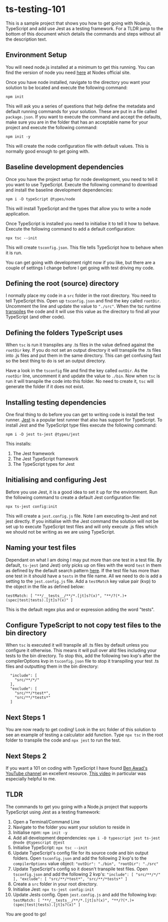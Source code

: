 # ts-testing-101
This is a sample project that shows you how to get going with Node.js, TypeScript and add use Jest as a testing framework. For a TLDR jump to the bottom of this document which details the commands and steps without all the description text.

## Environment Setup
You will need node.js installed at a minimum to get this running. You can find the version of node you need [here](https://nodejs.org/) at Nodes official site.

Once you have node installed, navigate to the directory you want your solution to be located and execute the following command:

`npm init`

This will ask you a series of questions that help define the metadata and default running commands for your solution. These are put in a file called `package.json`. If you want to execute the command and accept the defaults, make sure you are in the folder that has an acceptable name for your project and execute the following command:

`npm init -y`

This will create the node configuration file with default values. This is normally good enough to get going with.

## Baseline development dependencies

Once you have the project setup for node development, you need to tell it you want to use TypeScript. Execute the following command to download and install the baseline development dependencies:

`npm i -D typeScript @types/node`

This will install TypeScript and the types that allow you to write a node application.

Once TypeScript is installed you need to initialise it to tell it how to behave. Execute the following command to add a default configuration:

`npx tsc --init`

This will create `tsconfig.json`. This file tells TypeScript how to behave when it is run. 

You can get going with development right now if you like, but there are a couple of settings I change before I get going with test driving my code.

## Defining the root (source) directory

I normally place my code in a `src` folder in the root directory. You need to tell TypeScript this. Open up `tsconfig.json` and find the key called `rootDir`. Uncomment the line and update the value to `"./src"`. When the tsc runtime [transpiles](https://en.wikipedia.org/wiki/Source-to-source_compiler) the code and it will use this value as the directory to find all your TypeScript (and other code). 

## Defining the folders TypeScript uses

When `tsc` is run it transpiles any .ts files in the value defined against the `rootDir` key. If you do not set an output directory it will transpile the .ts files into .js files and put them in the same directory. This can get confusing fast so the best thing to do is set an output directory. 

Have a look in the `tsconfig` file and find the key called `outDir`. As the `rootDir` line, uncomment it and update the value to `./bin`. Now when `tsc` is run it will transpile the code into this folder. No need to create it, `tsc` will generate the folder if it does not exist.

## Installing testing dependencies

One final thing to do before you can get to writing code is install the test runner. [Jest](https://Jestjs.io) is a popular test runner that also has support for TypeScript. To install Jest and the TypeScript type files execute the following command:

`npm i -D jest ts-jest @types/jest`

This installs:
1. The Jest framework
2. The Jest TypeScript framework
3. The TypeScript types for Jest

## Initialising and configuring Jest

Before you use Jest, it is a good idea to set it up for the environment. Run the following command to create a default Jest configuration file:

`npx ts-jest config:init`

This will create a `jest.config.js` file. Note I am executing ts-Jest and not jest directly. If you initialise with the Jest command the solution will not be set up to execute TypeScript test files and will only execute .js files which we should not be writing as we are using TypeScript.

## Naming your test files

Dependant on what I am doing I may put more than one test in a test file. By default, `ts-jest` (and Jest) only picks up on files with the word `test` in them as defined by the default search pattern [here](https://Jestjs.io/docs/en/configuration#testmatch-arraystring). If the test file has more than one test in it should have a `tests` in the file name. All we need to do is add a setting to the `jest.config.js` file. Add a `testMatch` key value pair (kvp) to the object in the file as defined below:

`testMatch: [ "**/__tests__/**/*.[jt]s?(x)", "**/?(*.)+(spec|test|tests).[jt]s?(x)" ]`

This is the default regex plus and or expression adding the word "tests".

## Configure TypeScript to not copy test files to the bin directory
When `tsc` is executed it will transpile all .ts files by default unless you configure it otherwise. This means it will pull over alld files including your tests to the bin directory. To stop this, add the following two kvp's after the compilerOptions kvp in `tsconfig.json` file to stop it transpiling your test .ts files and outputting them in the bin directory:

```
  "include": [
    "src/**/*/"
  ],
  "exclude": [
    "src/**/*test*",
    "src/**/*tests*"
  ]
```

## Next Steps 1

You are now ready to get coding! Look in the src folder of this solution to see an example of testing a calculator add function. Type `npx tsc` in the root folder to transpile the code and `npx jest` to run the test.

## Next Steps 2

If you want a 101 on coding with TypeScript I have found [Ben Awad's YouTube channel](https://www.youtube.com/channel/UC-8QAzbLcRglXeN_MY9blyw) an excellent resource. [This video](https://www.youtube.com/watch?v=1UcLoOD1lRM&list=LLP-BffksU59nSrEAbB1TMtw&index=8&t=0s) in particular was especially helpful to me.

## TLDR
The commands to get you going with a Node.js project that supports TypeScript using Jest as a testing framework:

1. Open a Terminal/Command Line
2. Navigate to the folder you want your solution to reside in
3. Initialise npm: `npm init -y`
4. Add all development dependencies: `npm i -D typescript jest ts-jest @node @typescript @jest`
5. Initialise TypeScript: `npx tsc --init`
6. Update TypeScript's config file for its source code and bin output folders. Open `tsconfig.json` and add the following 2 kvp's to the `compilerOptions` value object: 
    `"outDir": "./bin", "rootDir": "./src"`
7. Update TypeScript's config so it doesn't transpile test files. Open `tsconfig.json` and add the following 2 kvp's:
`
  "include": [
    "src/**/*/"
  ],
  "exclude": [
    "src/**/*test*",
    "src/**/*tests*"
  ]
`
8. Create a `src` folder in your root directory.
9. Initialise Jest: `npx ts-jest config:init`
10. Update Jests config. Open `jest.config.js` and add the following kvp: 
`testMatch: [ "**/__tests__/**/*.[jt]s?(x)", "**/?(*.)+(spec|test|tests).[jt]s?(x)" ]`

You are good to go!
